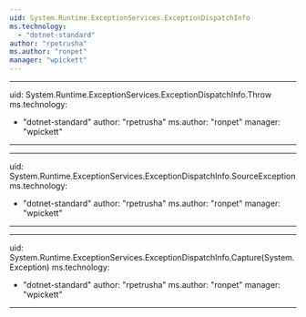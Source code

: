 ```yaml
---
uid: System.Runtime.ExceptionServices.ExceptionDispatchInfo
ms.technology: 
  - "dotnet-standard"
author: "rpetrusha"
ms.author: "ronpet"
manager: "wpickett"
---
```


---
uid: System.Runtime.ExceptionServices.ExceptionDispatchInfo.Throw
ms.technology: 
  - "dotnet-standard"
author: "rpetrusha"
ms.author: "ronpet"
manager: "wpickett"
---

---
uid: System.Runtime.ExceptionServices.ExceptionDispatchInfo.SourceException
ms.technology: 
  - "dotnet-standard"
author: "rpetrusha"
ms.author: "ronpet"
manager: "wpickett"
---

---
uid: System.Runtime.ExceptionServices.ExceptionDispatchInfo.Capture(System.Exception)
ms.technology: 
  - "dotnet-standard"
author: "rpetrusha"
ms.author: "ronpet"
manager: "wpickett"
---
